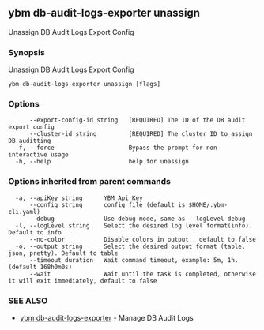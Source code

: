## ybm db-audit-logs-exporter unassign

Unassign DB Audit Logs Export Config

### Synopsis

Unassign DB Audit Logs Export Config

```
ybm db-audit-logs-exporter unassign [flags]
```

### Options

```
      --export-config-id string   [REQUIRED] The ID of the DB audit export config
      --cluster-id string         [REQUIRED] The cluster ID to assign DB auditting
  -f, --force                     Bypass the prompt for non-interactive usage
  -h, --help                      help for unassign
```

### Options inherited from parent commands

```
  -a, --apiKey string      YBM Api Key
      --config string      config file (default is $HOME/.ybm-cli.yaml)
      --debug              Use debug mode, same as --logLevel debug
  -l, --logLevel string    Select the desired log level format(info). Default to info
      --no-color           Disable colors in output , default to false
  -o, --output string      Select the desired output format (table, json, pretty). Default to table
      --timeout duration   Wait command timeout, example: 5m, 1h. (default 168h0m0s)
      --wait               Wait until the task is completed, otherwise it will exit immediately, default to false
```

### SEE ALSO

* [ybm db-audit-logs-exporter](ybm_db-audit-logs-exporter.md)	 - Manage DB Audit Logs

